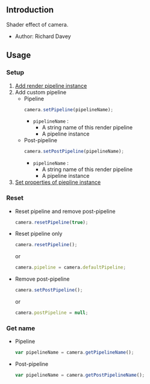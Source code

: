 ## Introduction

Shader effect of camera.

- Author: Richard Davey

## Usage

### Setup

1. [Add render pipeline instance](render-pipeline.md#add-pipeline-instance)
1. Add custom pipeline
    - Pipeline
        ```javascript
        camera.setPipeline(pipelineName);
        ```
        - `pipelineName` :
            - A string name of this render pipeline
            - A pipeline instance
    - Post-pipeline
        ```javascript
        camera.setPostPipeline(pipelineName);
        ```
        - `pipelineName` : 
            - A string name of this render pipeline
            - A pipeline instance
1. [Set properties of piepline instance](render-pipeline.md#set-properties-of-filter)

### Reset

- Reset pipeline and remove post-pipeline
    ```javascript
    camera.resetPipeline(true);
    ```
- Reset pipeline only
    ```javascript
    camera.resetPipeline();
    ```
    or
    ```javascript
    camera.pipeline = camera.defaultPipeline;
    ```
- Remove post-pipeline
    ```javascript
    camera.setPostPipeline();
    ```
    or
    ```javascript
    camera.postPipeline = null;
    ```

### Get name

- Pipeline
    ```javascript
    var pipelineName = camera.getPipelineName();
    ```
- Post-pipeline
    ```javascript
    var pipelineName = camera.getPostPipelineName();
    ```